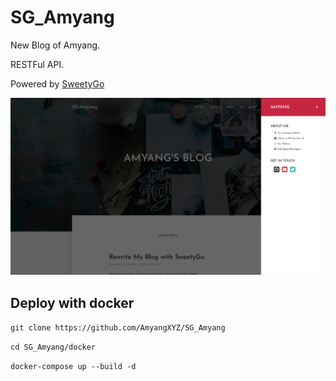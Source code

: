 # SG_Amyang

New Blog of Amyang.

RESTFul API.

Powered by [SweetyGo](https://github.com/AmyangXYZ/sweetygo)

![](https://raw.githubusercontent.com/AmyangXYZ/SG_Amyang/master/static/sg1.png)

## Deploy with docker

`git clone https://github.com/AmyangXYZ/SG_Amyang`

`cd SG_Amyang/docker`

`docker-compose up --build -d`